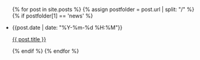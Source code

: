 <ul>
  {% for post in site.posts %}
    {% assign postfolder = post.url | split: "/" %}
    {% if postfolder[1] == 'news' %}
      <li>
        <p>{{post.date | date: "%Y-%m-%d %H:%M"}}</p>
        <p><a href="{{ post.url }}">{{ post.title }}</a></p>
      </li>
    {% endif %}
  {% endfor %}
</ul>
